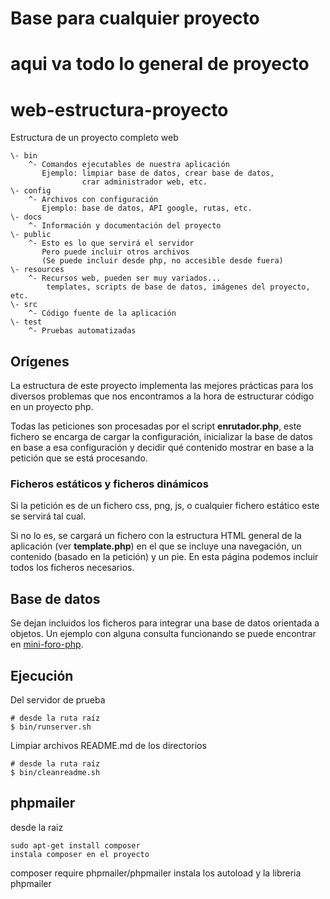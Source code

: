 # Base para cualquier proyecto

# aqui va todo lo general de proyecto 



# web-estructura-proyecto
Estructura de un proyecto completo web

```
\- bin
    ^- Comandos ejecutables de nuestra aplicación
       Ejemplo: limpiar base de datos, crear base de datos,
                crar administrador web, etc.
\- config
    ^- Archivos con configuración
       Ejemplo: base de datos, API google, rutas, etc.
\- docs
    ^- Información y documentación del proyecto
\- public
    ^- Esto es lo que servirá el servidor
       Pero puede incluir otros archivos
       (Se puede incluir desde php, no accesible desde fuera)
\- resources
    ^- Recursos web, pueden ser muy variados...
        templates, scripts de base de datos, imágenes del proyecto, etc.
\- src
    ^- Código fuente de la aplicación
\- test
    ^- Pruebas automatizadas
```

## Orígenes
La estructura de este proyecto implementa las mejores prácticas para los diversos problemas que nos encontramos a la hora de estructurar código en un proyecto php.

Todas las peticiones son procesadas por el script **enrutador.php**, este fichero se encarga de cargar la configuración, inicializar la base de datos en base a esa configuración y decidir qué contenido mostrar en base a la petición que se está procesando.

### Ficheros estáticos y ficheros dinámicos
Si la petición es de un fichero css, png, js, o cualquier fichero estático este se servirá tal cual.

Si no lo es, se cargará un fichero con la estructura HTML general de la aplicación (ver **template.php**) en el que se incluye una navegación, un contenido (basado en la petición) y un pie. En esta página podemos incluir todos los ficheros necesarios.


## Base de datos
Se dejan incluidos los ficheros para integrar una base de datos orientada a objetos. Un ejemplo con alguna consulta funcionando se puede encontrar en [mini-foro-php](https://github.com/JorgeDuenasLerin/mini-foro-php).

## Ejecución

Del servidor de prueba
```
# desde la ruta raíz
$ bin/runserver.sh
```

Limpiar archivos README.md de los directorios
```
# desde la ruta raíz
$ bin/cleanreadme.sh
```

## phpmailer

desde la raiz
```
sudo apt-get install composer
instala composer en el proyecto 
```

composer require phpmailer/phpmailer
instala los autoload y la libreria phpmailer
```

